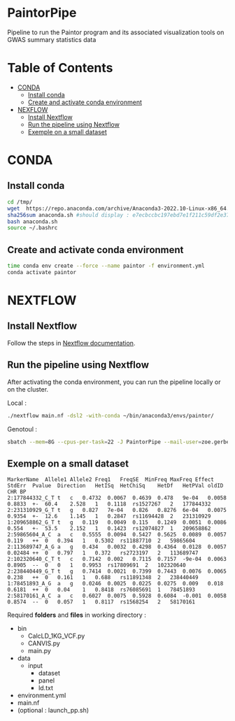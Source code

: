 # PaintorPipe
Pipeline to run the Paintor program and its associated visualization tools on GWAS summary statistics data

# Table of Contents
- [CONDA](#conda)
    - [Install conda](#install-conda)
    - [Create and activate conda environment](#create-and-activate-conda-environment)
- [NEXFLOW](#nextflow)
    - [Install Nextflow](#install-nextflow)
    - [Run the pipeline using Nextflow](#run-the-pipeline-using-nextflow)
    - [Exemple on a small dataset](#exemple-on-a-small-dataset)

# CONDA
## Install conda
```bash
cd /tmp/
wget  https://repo.anaconda.com/archive/Anaconda3-2022.10-Linux-x86_64.sh
sha256sum anaconda.sh #should display : e7ecbccbc197ebd7e1f211c59df2e37bc6959d081f2235d387e08c9026666acd  anaconda.sh
bash anaconda.sh
source ~/.bashrc
```
## Create and activate conda environment
```bash
time conda env create --force --name paintor -f environment.yml
conda activate paintor
```

# NEXTFLOW
## Install Nextflow
Follow the steps in [Nextflow documentation](#https://www.nextflow.io/index.html#GetStarted).

## Run the pipeline using Nextflow
After activating the conda environment, you can run the pipeline locally or on the cluster.

Local :
```bash
./nextflow main.nf -dsl2 -with-conda ~/bin/anaconda3/envs/paintor/
```

Genotoul :
```bash
sbatch --mem=8G --cpus-per-task=22 -J PaintorPipe --mail-user=zoe.gerber@inserm.fr --mail-type=END,FAIL -D $PWD --export=ALL -p workq launch_pp.sh

```
## Exemple on a small dataset
```
MarkerName	Allele1	Allele2	Freq1	FreqSE	MinFreq	MaxFreq	Effect	StdErr	Pvalue	Direction	HetISq	HetChiSq	HetDf	HetPVal	oldID	CHR	BP
2:177844332_C_T	t	c	0.4732	0.0067	0.4639	0.478	9e-04	0.0058	0.8833	+-	60.4	2.528	1	0.1118	rs1527267	2	177844332
2:231310929_G_T	t	g	0.827	7e-04	0.826	0.8276	6e-04	0.0075	0.9354	+-	12.6	1.145	1	0.2847	rs11694428	2	231310929
1:209658862_G_T	t	g	0.119	0.0049	0.115	0.1249	0.0051	0.0086	0.554	+-	53.5	2.152	1	0.1423	rs12074827	1	209658862
2:59865604_A_C	a	c	0.5555	0.0094	0.5427	0.5625	0.0089	0.0057	0.119	++	0	0.394	1	0.5302	rs11887710	2	59865604
2:113689747_A_G	a	g	0.434	0.0032	0.4298	0.4364	0.0128	0.0057	0.02484	++	0	0.797	1	0.372	rs2723197	2	113689747
2:102320640_C_T	t	c	0.7142	0.002	0.7115	0.7157	-9e-04	0.0063	0.8905	--	0	0	1	0.9953	rs17809691	2	102320640
2:238440449_G_T	t	g	0.7414	0.0021	0.7399	0.7443	0.0076	0.0065	0.238	++	0	0.161	1	0.688	rs11891348	2	238440449
1:78451893_A_G	a	g	0.0246	0.0025	0.0225	0.0275	0.009	0.018	0.6181	++	0	0.04	1	0.8418	rs76085691	1	78451893
2:58170161_A_C	a	c	0.6027	0.0075	0.5928	0.6084	-0.001	0.0058	0.8574	--	0	0.057	1	0.8117	rs1568254	2	58170161
```
Required **folders** and **files** in working directory :
+ bin
    + CalcLD_1KG_VCF.py  
    + CANVIS.py
    + main.py
+ data
    + input
        + dataset
        + panel
        + ld.txt
+ environment.yml
+ main.nf
+ (optional : launch_pp.sh)
